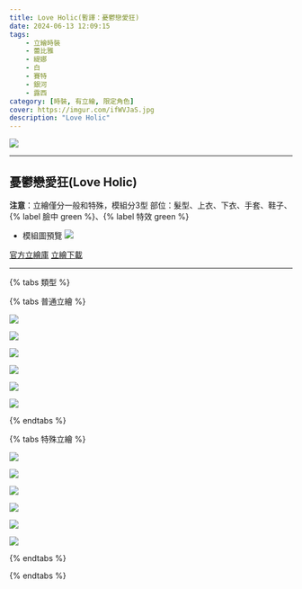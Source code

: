 ```yaml
---
title: Love Holic(暫譯：憂鬱戀愛狂)
date: 2024-06-13 12:09:15
tags:
    - 立繪時裝
    - 蕾比雅
    - 緹娜
    - 白
    - 賽特
    - 銀河
    - 露西
category: [時裝, 有立繪, 限定角色]
cover: https://imgur.com/ifWVJaS.jpg
description: "Love Holic"
---
```


![](https://imgur.com/ifWVJaS.jpg)

---
## 憂鬱戀愛狂(Love Holic)

**注意**：立繪僅分一般和特殊，模組分3型
部位：髮型、上衣、下衣、手套、鞋子、{% label 臉中 green %}、{% label 特效 green %}

+ 模組圖預覽
![](https://imgur.com/BqUXn7o.png)

[官方立繪庫](https://closers.nexon.com/Pds/FanSiteKit)
[立繪下載](https://closers.vod.nexoncdn.co.kr/site/fansitekit/Closers_FansiteKit_LoveHolic_ADF215D2078D1278.zip)

---
{% tabs 類型 %}
<!-- tab 普通角色立繪-->
{% tabs 普通立繪 %}
<!-- tab 蕾比雅(Levia)-->
[![](https://i.imgur.com/w6j1dQlh.png)](https://i.imgur.com/w6j1dQl.png)
<!-- endtab -->
<!-- tab 緹娜(Tina)-->
[![](https://i.imgur.com/AHgxS9Wh.png)](https://i.imgur.com/AHgxS9W.png)
<!-- endtab -->
<!-- tab 白(Bai)-->
[![](https://i.imgur.com/KkH8Xlph.png)](https://i.imgur.com/KkH8Xlp.png)
<!-- endtab -->
<!-- tab 賽特(Seth)-->
[![](https://i.imgur.com/WX9qnk8h.png)](https://i.imgur.com/WX9qnk8.png)
<!-- endtab -->
<!-- tab 銀河(Eunha)-->
[![](https://i.imgur.com/zIEwCKRh.png)](https://i.imgur.com/zIEwCKR.png)
<!-- endtab -->
<!-- tab 露西(Lucy)-->
[![](https://i.imgur.com/0zuGFvih.png)](https://i.imgur.com/0zuGFvi.png)
<!-- endtab -->
{% endtabs %}
<!-- endtab -->

<!-- tab 特殊角色立繪-->
{% tabs 特殊立繪 %}
<!-- tab 蕾比雅(Levia)-->
[![](https://i.imgur.com/JDoE8i0h.png)](https://i.imgur.com/JDoE8i0.png)
<!-- endtab -->
<!-- tab 緹娜(Tina)-->
[![](https://i.imgur.com/bLFOvmfh.png)](https://i.imgur.com/bLFOvmf.png)
<!-- endtab -->
<!-- tab 白(Bai)-->
[![](https://i.imgur.com/swAVMjIh.png)](https://i.imgur.com/swAVMjI.png)
<!-- endtab -->
<!-- tab 賽特(Seth)-->
[![](https://i.imgur.com/3sdb2ooh.png)](https://i.imgur.com/3sdb2oo.png)
<!-- endtab -->
<!-- tab 銀河(Eunha)-->
[![](https://i.imgur.com/sqeEh8th.png)](https://i.imgur.com/sqeEh8t.png)
<!-- endtab -->
<!-- tab 露西(Lucy)-->
[![](https://i.imgur.com/ygIPjhJh.png)](https://i.imgur.com/ygIPjhJ.png)
<!-- endtab -->
{% endtabs %}
<!-- endtab -->

{% endtabs %}
